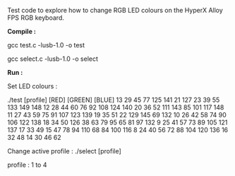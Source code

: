 Test code to explore how to change RGB LED colours on the HyperX Alloy FPS RGB keyboard.

<b>Compile : </b>

gcc test.c -lusb-1.0 -o test

gcc select.c -lusb-1.0 -o select

<b>Run :</b>

Set LED colours :

./test [profile] [RED] [GREEN] [BLUE] 13 29 45 77 125 141 21 127 23 39 55 133 149 148 12 28 44 60 76 92 108 124 140 20 36 52 111 143 85 101 117 148 11 27 43 59 75 91 107 123 139 19 35 51 22 129 145 69 132 10 26 42 58 74 90 106 122 138 18 34 50 126 38 63 79 95 65 81 97 132 9 25 41 57 73 89 105 121 137 17 33 49 15 47 78 94 110 68 84 100 116 8 24 40 56 72 88 104 120 136 16 32 48 14 30 46 62

Change active profile :
./select [profile]

profile : 1 to 4



